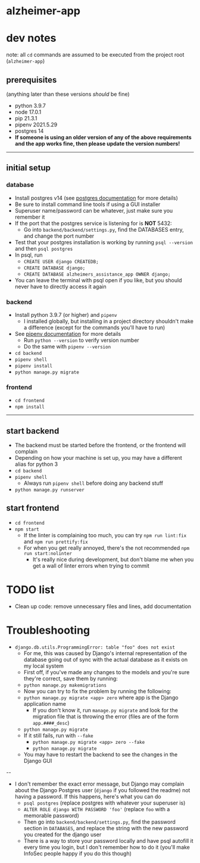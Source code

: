 # alzheimer-app


# dev notes
note: all `cd` commands are assumed to be executed from the project root (`alzheimer-app`)

## prerequisites
(anything later than these versions _should_ be fine)
- python 3.9.7
- node 17.0.1
- pip 21.3.1
- pipenv 2021.5.29
- postgres 14
- **If someone is using an older version of any of the above requirements and the app works fine, then please update the version numbers!**

-----------------

## initial setup

### database
- Install postgres v14 (see [postgres documentation](https://www.postgresql.org/docs/14/install-binaries.html) for more details)
- Be sure to install command line tools if using a GUI installer
- Superuser name/password can be whatever, just make sure you remember it
- If the port that the postgres service is listening for is **NOT** 5432:
  - Go into `backend/backend/settings.py`, find the DATABASES entry, and change the port number
- Test that your postgres installation is working by running `psql --version` and then `psql postgres`
- In psql, run
  - `CREATE USER django CREATEDB;`
  - `CREATE DATABASE django;`
  - `CREATE DATABASE alzheimers_assistance_app OWNER django;`
- You can leave the terminal with psql open if you like, but you should never have to directly access it again
### backend
- Install python 3.9.7 (or higher) and `pipenv`
  - I installed globally, but installing in a project directory shouldn't make a difference (except for the commands you'll have to run)
- See [pipenv documentation](https://pypi.org/project/pipenv/) for more details
  - Run `python --version` to verify version number
  - Do the same with `pipenv --version`
- `cd backend`
- `pipenv shell`
- `pipenv install`
- `python manage.py migrate`

### frontend
- `cd frontend`
- `npm install`

-----------------

## start backend
- The backend must be started before the frontend, or the frontend will complain
- Depending on how your machine is set up, you may have a different alias for python 3
- `cd backend`
- `pipenv shell`
  - Always run `pipenv shell` before doing any backend stuff
- `python manage.py runserver`

## start frontend
- `cd frontend`
- `npm start`
  - If the linter is complaining too much, you can try `npm run lint:fix` and `npm run prettify:fix`
  - For when you get really annoyed, there's the not recommended `npm run start:nolinter`
    - It's really nice during development, but don't blame me when you get a wall of linter errors when trying to commit



# TODO list
- Clean up code: remove unnecessary files and lines, add documentation


# Troubleshooting
- `django.db.utils.ProgrammingError: table "foo" does not exist`
  - For me, this was caused by Django's internal representation of the database going out of sync with the actual database as it exists on my local system
  - First off, if you've made any changes to the models and you're sure they're correct, save them by running:
  - `python manage.py makemigrations`
  - Now you can try to fix the problem by running the following:
  - `python manage.py migrate <app> zero` where app is the Django application name
    - If you don't know it, run `manage.py migrate` and look for the migration file that is throwing the error (files are of the form `app.####_desc`)
  - `python manage.py migrate`
  - If it still fails, run with `--fake`
    - `python manage.py migrate <app> zero --fake`
    - `python manage.py migrate`
  - You may have to restart the backend to see the changes in the Django GUI

--

- I don't remember the exact error message, but Django may complain about the Django Postgres user (`django` if you followed the readme) not having a password. If this happens, here's what you can do
  - `psql postgres` (replace postgres with whatever your superuser is)
  - `ALTER ROLE django WITH PASSWORD 'foo'` (replace `foo` with a memorable password)
  - Then go into `backend/backend/settings.py`, find the password section in `DATABASES`, and replace the string with the new password you created for the django user
  - There is a way to store your password locally and have psql autofill it every time you login, but I don't remember how to do it (you'll make InfoSec people happy if you do this though)